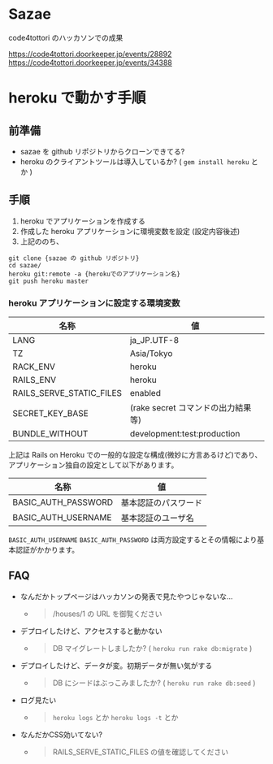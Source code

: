 # Sazae

code4tottori のハッカソンでの成果

https://code4tottori.doorkeeper.jp/events/28892
https://code4tottori.doorkeeper.jp/events/34388

# heroku で動かす手順

## 前準備

* sazae を github リポジトリからクローンできてる?
* heroku のクライアントツールは導入しているか? ( `gem install heroku` とか )

## 手順

1. heroku でアプリケーションを作成する
2. 作成した heroku アプリケーションに環境変数を設定 (設定内容後述)
3. 上記ののち、

```
git clone {sazae の github リポジトリ}
cd sazae/
heroku git:remote -a {herokuでのアプリケーション名}
git push heroku master
```

### heroku アプリケーションに設定する環境変数

| 名称                      | 値                                  |
|---------------------------|-------------------------------------|
| LANG                      | ja_JP.UTF-8                         |
| TZ                        | Asia/Tokyo                          |
| RACK_ENV                  | heroku                              |
| RAILS_ENV                 | heroku                              |
| RAILS_SERVE_STATIC_FILES  | enabled                             |
| SECRET_KEY_BASE           | (rake secret コマンドの出力結果等)  |
| BUNDLE_WITHOUT            | development:test:production         |

上記は Rails on Heroku での一般的な設定な構成(微妙に方言あるけど)であり、
アプリケーション独自の設定として以下があります。

| 名称                | 値                   |
|---------------------|----------------------|
| BASIC_AUTH_PASSWORD | 基本認証のパスワード |
| BASIC_AUTH_USERNAME | 基本認証のユーザ名   |

`BASIC_AUTH_USERNAME` `BASIC_AUTH_PASSWORD` は両方設定するとその情報により基本認証がかかります。

## FAQ

* なんだかトップページはハッカソンの発表で見たやつじゃないな...
  * > /houses/1 の URL を御覧ください
* デプロイしたけど、アクセスすると動かない
  * > DB マイグレートしましたか? ( `heroku run rake db:migrate` )
* デプロイしたけど、データが変。初期データが無い気がする
  * > DB にシードはぶっこみましたか? ( `heroku run rake db:seed` )
* ログ見たい
  * > `heroku logs` とか `heroku logs -t` とか
* なんだかCSS効いてない?
  * > RAILS_SERVE_STATIC_FILES の値を確認してください

